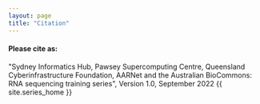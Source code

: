```yaml
---
layout: page
title: "Citation"
---
```


#### Please cite as:

"Sydney Informatics Hub, Pawsey Supercomputing Centre, Queensland Cyberinfrastructure Foundation, AARNet and the Australian BioCommons: RNA sequencing training series", Version 1.0, September 2022
{{ site.series_home }}

<br>
